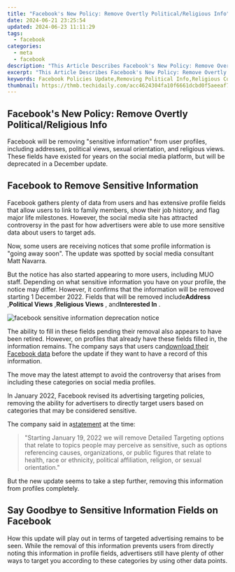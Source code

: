 ```yaml
---
title: "Facebook's New Policy: Remove Overtly Political/Religious Info"
date: 2024-06-21 23:25:54
updated: 2024-06-23 11:11:29
tags:
  - facebook
categories:
  - meta
  - facebook
description: "This Article Describes Facebook's New Policy: Remove Overtly Political/Religious Info"
excerpt: "This Article Describes Facebook's New Policy: Remove Overtly Political/Religious Info"
keywords: Facebook Policies Update,Removing Political Info,Religious Content Ban,Social Media Regulation,Political Adverts Policy,Religious Posts on FB,Overtly Politicized FB
thumbnail: https://thmb.techidaily.com/acc4624304fa10f6661dcbd0f5aeeaf72266dc48176909da6153f980695e7df6.png
---
```


## Facebook's New Policy: Remove Overtly Political/Religious Info

 Facebook will be removing "sensitive information" from user profiles, including addresses, political views, sexual orientation, and religious views. These fields have existed for years on the social media platform, but will be deprecated in a December update.

## Facebook to Remove Sensitive Information

 Facebook gathers plenty of data from users and has extensive profile fields that allow users to link to family members, show their job history, and flag major life milestones. However, the social media site has attracted controversy in the past for how advertisers were able to use more sensitive data about users to target ads.

 Now, some users are receiving notices that some profile information is "going away soon". The update was spotted by social media consultant Matt Navarra.

 But the notice has also started appearing to more users, including MUO staff. Depending on what sensitive information you have on your profile, the notice may differ. However, it confirms that the information will be removed starting 1 December 2022\. Fields that will be removed include**Address** ,**Political Views** ,**Religious Views** , and**Interested In** .

![facebook sensitive information deprecation notice](https://static1.makeuseofimages.com/wordpress/wp-content/uploads/2022/11/facebook-sensitive-information-deprecation-notice.jpg)

 The ability to fill in these fields pending their removal also appears to have been retired. However, on profiles that already have these fields filled in, the information remains. The company says that users can[download their Facebook data](https://www.makeuseof.com/tag/download-entire-facebook-history-data-downloader/) before the update if they want to have a record of this information.

 The move may the latest attempt to avoid the controversy that arises from including these categories on social media profiles.

 In January 2022, Facebook revised its advertising targeting policies, removing the ability for advertisers to directly target users based on categories that may be considered sensitive.

 The company said in a[statement](https://www.facebook.com/business/news/removing-certain-ad-targeting-options-and-expanding-our-ad-controls) at the time:

> "Starting January 19, 2022 we will remove Detailed Targeting options that relate to topics people may perceive as sensitive, such as options referencing causes, organizations, or public figures that relate to health, race or ethnicity, political affiliation, religion, or sexual orientation."

 But the new update seems to take a step further, removing this information from profiles completely.

## Say Goodbye to Sensitive Information Fields on Facebook

 How this update will play out in terms of targeted advertising remains to be seen. While the removal of this information prevents users from directly noting this information in profile fields, advertisers still have plenty of other ways to target you according to these categories by using other data points.


<ins class="adsbygoogle"
     style="display:block"
     data-ad-format="autorelaxed"
     data-ad-client="ca-pub-7571918770474297"
     data-ad-slot="1223367746"></ins>



<ins class="adsbygoogle"
     style="display:block"
     data-ad-client="ca-pub-7571918770474297"
     data-ad-slot="8358498916"
     data-ad-format="auto"
     data-full-width-responsive="true"></ins>
